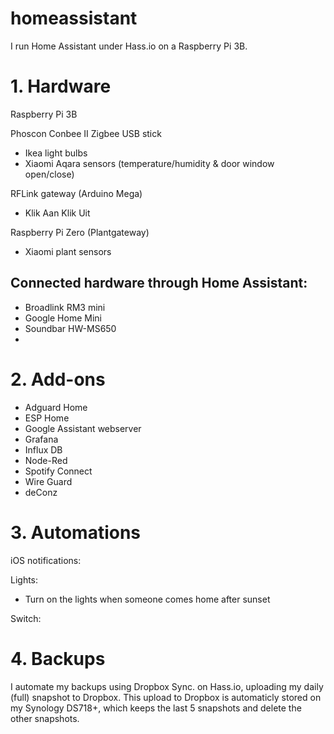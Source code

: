 # homeassistant
I run Home Assistant under Hass.io on a Raspberry Pi 3B. 

# 1. Hardware

Raspberry Pi 3B

Phoscon Conbee II Zigbee USB stick
- Ikea light bulbs
- Xiaomi Aqara sensors (temperature/humidity & door window open/close)

RFLink gateway (Arduino Mega)
- Klik Aan Klik Uit

Raspberry Pi Zero (Plantgateway)
- Xiaomi plant sensors


## Connected hardware through Home Assistant:
- Broadlink RM3 mini
- Google Home Mini
- Soundbar HW-MS650
- 

# 2. Add-ons

- Adguard Home
- ESP Home
- Google Assistant webserver
- Grafana
- Influx DB
- Node-Red
- Spotify Connect
- Wire Guard
- deConz

# 3. Automations

iOS notifications:

Lights:
- Turn on the lights when someone comes home after sunset

Switch:


# 4. Backups

I automate my backups using Dropbox Sync. on Hass.io, uploading my daily (full) snapshot to Dropbox. This upload to Dropbox is automaticly stored on my Synology DS718+, which keeps the last 5 snapshots and delete the other snapshots. 

